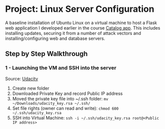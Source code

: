 # Project: Linux Server Configuration
A baseline installation of Ubuntu Linux on a virtual machine to host a Flask web application I developed earlier in the course [Catalog app](https://github.com/simasima121/catalog).
This includes installing updates, securing it from a number of attack vectors and installing/configuring web and database servers.

## Step by Step Walkthrough
### 1 - Launching the VM and SSH into the server
Source: [Udacity](https://www.udacity.com/account#!/development_environment)

1. Create new folder 
2. Downloaded Private Key and record Public IP address
3. Moved the private key file into ~/.ssh folder:
`mv ~/Downloads/udacity_key.rsa ~/.ssh/` 
4. Set file rights (owner can read and write):
`chmod 600 ~/.ssh/udacity_key.rsa`
5. SSH into Virtual Machine:
`ssh -i ~/.ssh/udacity_key.rsa root@<Public IP address>`

